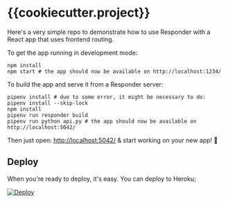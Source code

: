 # {{cookiecutter.project}}

Here's a very simple repo to demonstrate how to use Responder with a React app
that uses frontend routing.

To get the app running in development mode:

```shell
npm install
npm start # the app should now be available on http://localhost:1234/
```

To build the app and serve it from a Responder server:

```shell
pipenv install # due to some error, it might be necessary to do: pipenv install --skip-lock
npm install
pipenv run responder build
pipenv run python api.py # the app should now be available on http://localhost:5042/
```

Then just open: <http://localhost:5042/> & start working on your new app! 🚀

## Deploy

When you're ready to deploy, it's easy. You can deploy to Heroku;

[![Deploy](https://www.herokucdn.com/deploy/button.svg)](https://heroku.com/deploy)
